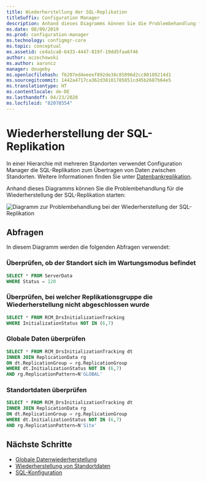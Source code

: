 ```yaml
---
title: Wiederherstellung der SQL-Replikation
titleSuffix: Configuration Manager
description: Anhand dieses Diagramms können Sie die Problembehandlung für die Wiederherstellung der SQL-Replikation zwischen Configuration Manager-Standorten starten.
ms.date: 08/09/2019
ms.prod: configuration-manager
ms.technology: configmgr-core
ms.topic: conceptual
ms.assetid: ce4a1ca8-6433-4447-819f-19dd5faa6f46
author: aczechowski
ms.author: aaroncz
manager: dougeby
ms.openlocfilehash: f6207ed4eeeef892de38c85096d2cc80189214d1
ms.sourcegitcommit: 1442a4717ca362d38101785851cd45b2687b64e5
ms.translationtype: HT
ms.contentlocale: de-DE
ms.lasthandoff: 04/23/2020
ms.locfileid: "82078554"
---
```

# <a name="sql-replication-reinit"></a>Wiederherstellung der SQL-Replikation

In einer Hierarchie mit mehreren Standorten verwendet Configuration Manager die SQL-Replikation zum Übertragen von Daten zwischen Standorten. Weitere Informationen finden Sie unter [Datenbankreplikation](../../../plan-design/hierarchy/database-replication.md).

Anhand dieses Diagramms können Sie die Problembehandlung für die Wiederherstellung der SQL-Replikation starten:

![Diagramm zur Problembehandlung bei der Wiederherstellung der SQL-Replikation](media/sql-replication-reinit.svg)

## <a name="queries"></a>Abfragen

In diesem Diagramm werden die folgenden Abfragen verwendet:

### <a name="check-if-site-is-in-maintenance-mode"></a>Überprüfen, ob der Standort sich im Wartungsmodus befindet

```sql
SELECT * FROM ServerData
WHERE Status = 120
```

### <a name="check-which-replication-group-hasnt-completed-reinit"></a>Überprüfen, bei welcher Replikationsgruppe die Wiederherstellung nicht abgeschlossen wurde

```sql
SELECT * FROM RCM_DrsInitializationTracking
WHERE InitializationStatus NOT IN (6,7)
```

### <a name="check-global-data"></a>Globale Daten überprüfen

```sql
SELECT * FROM RCM_DrsInitializationTracking dt
INNER JOIN ReplicationData rg
ON dt.ReplicationGroup = rg.ReplicationGroup
WHERE dt.InitializationStatus NOT IN (6,7)
AND rg.ReplicationPattern=N'GLOBAL'
```

### <a name="check-site-data"></a>Standortdaten überprüfen

```sql
SELECT * FROM RCM_DrsInitializationTracking dt
INNER JOIN ReplicationData rg
ON dt.ReplicationGroup = rg.ReplicationGroup
WHERE dt.InitializationStatus NOT IN (6,7)
AND rg.ReplicationPattern=N'Site'
```

## <a name="next-steps"></a>Nächste Schritte

- [Globale Datenwiederherstellung](global-data-reinit.md)
- [Wiederherstellung von Standortdaten](site-data-reinit.md)
- [SQL-Konfiguration](sql-configuration.md)
